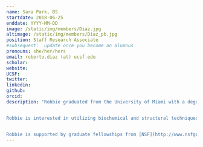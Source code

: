 ```yaml
---
name: Sara Park, BS
startdate: 2018-06-25
enddate: YYYY-MM-DD
image: /static/img/members/Diaz.jpg
altimage: /static/img/members/Diaz_pb.jpg
position: Staff Research Associate
#subsequent:  update once you become an alumnus
pronouns: she/her/hers
email: roberto.diaz (at) ucsf.edu
scholar:
website:
UCSF:
twitter:
linkedin:
github:
orcid:
description: "Robbie graduated from the University of Miami with a degree in Neuroscience. He studied how transcription factors regulate axon regeneration in the central nervous system as an undergraduate in Dr. Vance Lemmon's lab.


Robbie is interested in utilizing biochemical and structural techniques to study interactions between chitin-binding proteins and chitin. When he's not in lab, Robbie is promoting DEI efforts, reading books (or sometimes tweets), or enjoying a San Francisco park.


Robbie is supported by graduate fellowships from [NSF](http://www.nsfgrfp.org/) and [HHMI](http://www.hhmi.org/science-education/programs/gilliam-fellowships-advanced-study/)."
---
```


